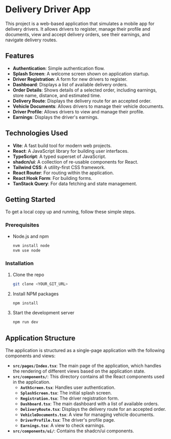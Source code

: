# Delivery Driver App

This project is a web-based application that simulates a mobile app for delivery drivers. It allows drivers to register, manage their profile and documents, view and accept delivery orders, see their earnings, and navigate delivery routes.

## Features

- **Authentication**: Simple authentication flow.
- **Splash Screen**: A welcome screen shown on application startup.
- **Driver Registration**: A form for new drivers to register.
- **Dashboard**: Displays a list of available delivery orders.
- **Order Details**: Shows details of a selected order, including earnings, store name, distance, and estimated time.
- **Delivery Route**: Displays the delivery route for an accepted order.
- **Vehicle Documents**: Allows drivers to manage their vehicle documents.
- **Driver Profile**: Allows drivers to view and manage their profile.
- **Earnings**: Displays the driver's earnings.

## Technologies Used

- **Vite**: A fast build tool for modern web projects.
- **React**: A JavaScript library for building user interfaces.
- **TypeScript**: A typed superset of JavaScript.
- **shadcn/ui**: A collection of re-usable components for React.
- **Tailwind CSS**: A utility-first CSS framework.
- **React Router**: For routing within the application.
- **React Hook Form**: For building forms.
- **TanStack Query**: For data fetching and state management.

## Getting Started

To get a local copy up and running, follow these simple steps.

### Prerequisites

- Node.js and npm
  ```sh
  nvm install node
  nvm use node
  ```

### Installation

1. Clone the repo
   ```sh
   git clone <YOUR_GIT_URL>
   ```
2. Install NPM packages
   ```sh
   npm install
   ```
3. Start the development server
   ```sh
   npm run dev
   ```

## Application Structure

The application is structured as a single-page application with the following components and views:

- **`src/pages/Index.tsx`**: The main page of the application, which handles the rendering of different views based on the application state.
- **`src/components/`**: This directory contains all the React components used in the application.
  - **`AuthScreen.tsx`**: Handles user authentication.
  - **`SplashScreen.tsx`**: The initial splash screen.
  - **`Registration.tsx`**: The driver registration form.
  - **`Dashboard.tsx`**: The main dashboard with a list of available orders.
  - **`DeliveryRoute.tsx`**: Displays the delivery route for an accepted order.
  - **`VehicleDocuments.tsx`**: A view for managing vehicle documents.
  - **`DriverProfile.tsx`**: The driver's profile page.
  - **`Earnings.tsx`**: A view to check earnings.
- **`src/components/ui/`**: Contains the shadcn/ui components.
